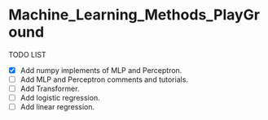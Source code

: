 <!--
 * @Author: hihippie chiziiqiu0923@gmail.com
 * @Date: 2022-05-22 09:21:12
 * @LastEditors: hihippie chiziiqiu0923@gmail.com
 * @LastEditTime: 2022-05-22 09:21:40
 * @FilePath: /Machine_Learning_Methods_PlayGround/README.md
 * @Description: 这是默认设置,请设置`customMade`, 打开koroFileHeader查看配置 进行设置: https://github.com/OBKoro1/koro1FileHeader/wiki/%E9%85%8D%E7%BD%AE
-->
# Machine_Learning_Methods_PlayGround

TODO LIST

- [x] Add numpy implements of MLP and Perceptron.
- [ ] Add MLP and Perceptron comments and tutorials.
- [ ] Add Transformer.
- [ ] Add logistic regression.
- [ ] Add linear regression.
